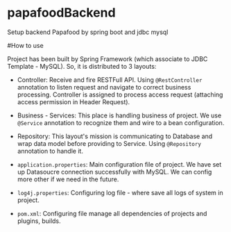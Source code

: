 # papafoodBackend

Setup backend Papafood by spring boot and jdbc mysql

#How to use

Project has been built by Spring Framework (which associate to JDBC Template - MySQL). So, it is distributed to 3 layouts:
- Controller: Receive and fire RESTFull API. Using ```@RestController``` annotation to listen request and navigate to correct business processing. Controller is assigned to process access request (attaching access permission in Header Request).

- Business - Services: This place is handling business of project. We use ```@Service``` annotation to recognize them and wire to a bean configuration.

- Repository: This layout's mission is communicating to Database and wrap data model before providing to Service. Using ```@Repository``` annotation to handle it.

- ```application.properties```: Main configuration file of project. We have set up Datasoucre connection successfully with MySQL. We can config more other if we need in the future.

- ```log4j.properties```: Configuring log file - where save all logs of system in project.

- ```pom.xml```: Configuring file manage all dependencies of projects and plugins, builds.